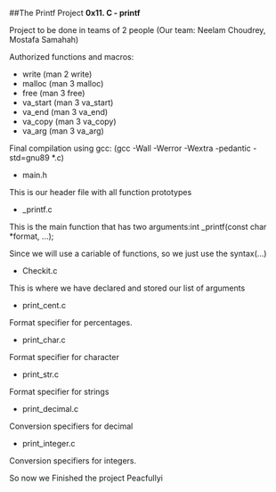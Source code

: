 ##The Printf Project
**0x11. C - printf**

Project to be done in teams of 2 people (Our team: Neelam Choudrey, Mostafa Samahah)

Authorized functions and macros:
- write (man 2 write)
- malloc (man 3 malloc)
- free (man 3 free)
- va_start (man 3 va_start)
- va_end (man 3 va_end)
- va_copy (man 3 va_copy)
- va_arg (man 3 va_arg)

Final compilation using gcc: (gcc -Wall -Werror -Wextra -pedantic -std=gnu89 *.c)

* main.h

This is our header file with all function prototypes

* _printf.c

This is the main function that has two arguments:int _printf(const char *format, ...);

Since we will use a cariable of functions, so we just use the syntax(...)

* Checkit.c

This is where we have declared and stored our list of arguments

* print_cent.c

Format specifier for percentages.

* print_char.c

Format specifier for character

* print_str.c

Format specifier for strings

* print_decimal.c

Conversion specifiers for decimal

* print_integer.c

Conversion specifiers for integers.

So now we Finished the project Peacfullyi
